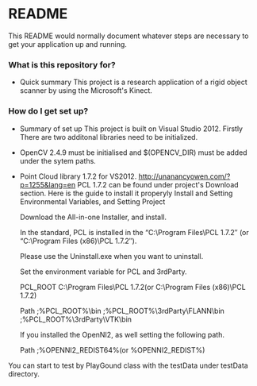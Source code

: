 # README #

This README would normally document whatever steps are necessary to get your application up and running.

### What is this repository for? ###

* Quick summary
This project is a research application of a rigid object scanner by using the Microsoft's Kinect.

### How do I get set up? ###

* Summary of set up
This project is built on Visual Studio 2012. 
Firstly There are two additonal libraries need to be initialized.
- OpenCV 2.4.9 must be initialised and $(OPENCV_DIR) must be added under the sytem paths.
- Point Cloud library 1.7.2 for VS2012. http://unanancyowen.com/?p=1255&lang=en
  PCL 1.7.2 can be found under project's Download section.
  Here is the guide to install it properyly
  Install and Setting Environmental Variables, and Setting Project

  Download the All-in-one Installer, and install.
  
  In the standard, PCL is installed in the “C:\Program Files\PCL 1.7.2″ (or “C:\Program Files (x86)\PCL 1.7.2″).
  
  Please use the Uninstall.exe when you want to uninstall.



  Set the environment variable for PCL and 3rdParty.


  PCL_ROOT	C:\Program Files\PCL 1.7.2(or C:\Program Files (x86)\PCL 1.7.2)
  
  Path	;%PCL_ROOT%\bin  ;%PCL_ROOT%\3rdParty\FLANN\bin  ;%PCL_ROOT%\3rdParty\VTK\bin
  
  
  
  If you installed the OpenNI2, as well setting the following path.


  Path	;%OPENNI2_REDIST64%(or %OPENNI2_REDIST%)

You can start to test by PlayGound class with the testData under testData directory.